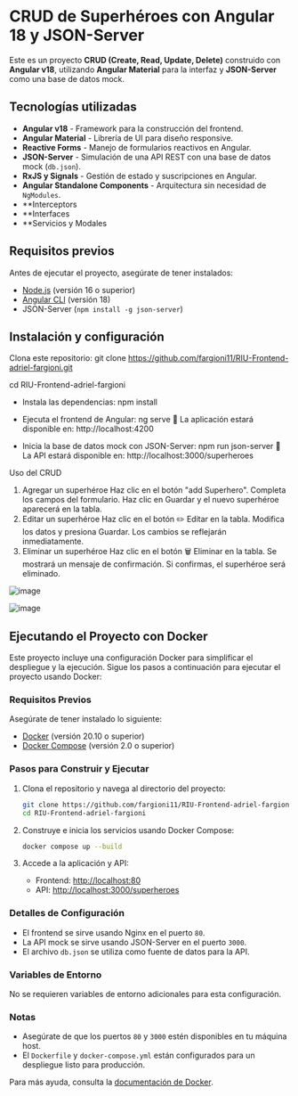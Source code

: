 #  CRUD de Superhéroes con Angular 18 y JSON-Server

Este es un proyecto **CRUD (Create, Read, Update, Delete)** construido con **Angular v18**, utilizando **Angular Material** para la interfaz y **JSON-Server** como una base de datos mock.

##  Tecnologías utilizadas

- **Angular v18** - Framework para la construcción del frontend.
- **Angular Material** - Librería de UI para diseño responsive.
- **Reactive Forms** - Manejo de formularios reactivos en Angular.
- **JSON-Server** - Simulación de una API REST con una base de datos mock (`db.json`).
- **RxJS y Signals** - Gestión de estado y suscripciones en Angular.
- **Angular Standalone Components** - Arquitectura sin necesidad de `NgModules`.
- **Interceptors
- **Interfaces
- **Servicios y Modales
  
##  Requisitos previos

Antes de ejecutar el proyecto, asegúrate de tener instalados:

- [Node.js](https://nodejs.org/) (versión 16 o superior)
- [Angular CLI](https://angular.io/cli) (versión 18)
- JSON-Server (`npm install -g json-server`)

##  Instalación y configuración

Clona este repositorio:
git clone https://github.com/fargioni11/RIU-Frontend-adriel-fargioni.git

cd RIU-Frontend-adriel-fargioni

* Instala las dependencias:
 npm install

* Ejecuta el frontend de Angular:
 ng serve
🔹 La aplicación estará disponible en: http://localhost:4200

* Inicia la base de datos mock con JSON-Server:
 npm run json-server
🔹 La API estará disponible en: http://localhost:3000/superheroes

Uso del CRUD
1. Agregar un superhéroe
Haz clic en el botón "add Superhero".
Completa los campos del formulario.
Haz clic en Guardar y el nuevo superhéroe aparecerá en la tabla.
2. Editar un superhéroe
Haz clic en el botón ✏️ Editar en la tabla.
Modifica los datos y presiona Guardar.
Los cambios se reflejarán inmediatamente.
3. Eliminar un superhéroe
Haz clic en el botón 🗑️ Eliminar en la tabla.
Se mostrará un mensaje de confirmación.
Si confirmas, el superhéroe será eliminado.


![image](https://github.com/user-attachments/assets/ac33be9b-55d7-4178-ae48-f9ef1fb3a55c)

![image](https://github.com/user-attachments/assets/3da80337-ca93-45ba-9c73-3ceb44a47803)


## Ejecutando el Proyecto con Docker

Este proyecto incluye una configuración Docker para simplificar el despliegue y la ejecución. Sigue los pasos a continuación para ejecutar el proyecto usando Docker:

### Requisitos Previos

Asegúrate de tener instalado lo siguiente:
- [Docker](https://www.docker.com/) (versión 20.10 o superior)
- [Docker Compose](https://docs.docker.com/compose/) (versión 2.0 o superior)

### Pasos para Construir y Ejecutar

1. Clona el repositorio y navega al directorio del proyecto:
   ```bash
   git clone https://github.com/fargioni11/RIU-Frontend-adriel-fargioni.git
   cd RIU-Frontend-adriel-fargioni
   ```

2. Construye e inicia los servicios usando Docker Compose:
   ```bash
   docker compose up --build
   ```

3. Accede a la aplicación y API:
   - Frontend: [http://localhost:80](http://localhost:80)
   - API: [http://localhost:3000/superheroes](http://localhost:3000/superheroes)

### Detalles de Configuración

- El frontend se sirve usando Nginx en el puerto `80`.
- La API mock se sirve usando JSON-Server en el puerto `3000`.
- El archivo `db.json` se utiliza como fuente de datos para la API.

### Variables de Entorno

No se requieren variables de entorno adicionales para esta configuración.

### Notas

- Asegúrate de que los puertos `80` y `3000` estén disponibles en tu máquina host.
- El `Dockerfile` y `docker-compose.yml` están configurados para un despliegue listo para producción.

Para más ayuda, consulta la [documentación de Docker](https://docs.docker.com/).

